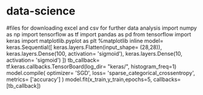 # data-science
#files for downloading excel and csv for further data analysis
import numpy as np
import tensorflow as tf
import pandas as pd
from tensorflow import keras
import matplotlib.pyplot as plt
%matplotlib inline
model= keras.Sequential([
    keras.layers.Flatten(input_shape= (28,28)),
    keras.layers.Dense(100, activation= 'sigmoid'),
    keras.layers.Dense(10, activation= 'sigmoid')
])
tb_callback= tf.keras.callbacks.TensorBoard(log_dir= "keras/", histogram_freq=1)
model.compile(
    optimizer= 'SGD',
    loss= 'sparse_categorical_crossentropy',
    metrics= ['accuracy']
)
model.fit(x_train,y_train,epochs=5, callbacks= [tb_callback]) 
